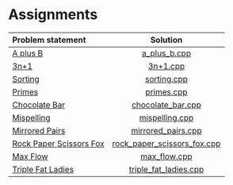 # Assignments

|      Problem statement      |            Solution             |
|:----------------------------|:-------------------------------:|
| [A plus B][]                | [a_plus_b.cpp][]                |
| [3n+1][]                    | [3n+1.cpp][]                    |
| [Sorting][]                 | [sorting.cpp][]                 |
| [Primes][]                  | [primes.cpp][]                  |
| [Chocolate Bar][]           | [chocolate_bar.cpp][]           |
| [Mispelling][]              | [mispelling.cpp][]              |
| [Mirrored Pairs][]          | [mirrored_pairs.cpp][]          |
| [Rock Paper Scissors Fox][] | [rock_paper_scissors_fox.cpp][] |
| [Max Flow][]                | [max_flow.cpp][]                |
| [Triple Fat Ladies][]       | [triple_fat_ladies.cpp][]       |

[A plus B]:                http://wcipeg.com/problems/desc/aplusb
[3n+1]:                    http://wcipeg.com/problems/desc/3nplus1
[Sorting]:                 http://wcipeg.com/problems/desc/a4b1
[Primes]:                  http://wcipeg.com/problems/desc/primes1
[Chocolate Bar]:           http://wcipeg.com/problems/desc/chocolate
[Mispelling]:              http://wcipeg.com/problems/desc/a1
[Mirrored Pairs]:          http://wcipeg.com/problems/desc/a2
[Rock Paper Scissors Fox]: http://wcipeg.com/problems/desc/acmtryouts1a
[Max Flow]:                http://wcipeg.com/problems/desc/acmtryouts0a
[Triple Fat Ladies]:       http://wcipeg.com/problems/desc/a3

[a_plus_b.cpp]:                a_plus_b.cpp
[3n+1.cpp]:                    3n+1.cpp
[sorting.cpp]:                 sorting.cpp
[primes.cpp]:                  primes.cpp
[chocolate_bar.cpp]:           chocolate_bar.cpp
[mispelling.cpp]:              mispelling.cpp
[mirrored_pairs.cpp]:          mirrored_pairs.cpp
[rock_paper_scissors_fox.cpp]: rock_paper_scissors_fox.cpp
[max_flow.cpp]:                max_flow.cpp
[triple_fat_ladies.cpp]:       triple_fat_ladies.cpp
